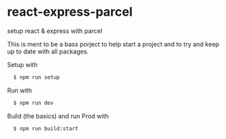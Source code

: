 # react-express-parcel
setup react &amp; express with parcel

This is ment to be a bass porject to help start a project and to try and keep up to date with all packages.

Setup with
```bash
  $ npm run setup
```

Run with
```bash
  $ npm run dev
```

Build (the basics) and run Prod with
```bash
  $ npm run build:start
```
